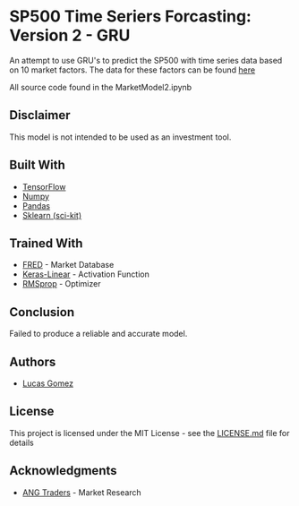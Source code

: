# SP500 Time Seriers Forcasting: Version 2 - GRU

An attempt to use GRU's to predict the SP500 with time series data based on 10 market factors. The data for these factors can be found [here](https://fred.stlouisfed.org/graph/?g=vhrP)


All source code found in the MarketModel2.ipynb 

## Disclaimer

This model is not intended to be used as an investment tool. 

## Built With

* [TensorFlow](https://www.tensorflow.org/) 
* [Numpy](https://numpy.org/) 
* [Pandas](https://pandas.pydata.org/)
* [Sklearn (sci-kit)](https://scikit-learn.org/) 

## Trained With

* [FRED](https://fred.stlouisfed.org/) - Market Database 
* [Keras-Linear](https://www.tensorflow.org/api_docs/python/tf/keras/activations/linear) - Activation Function
* [RMSprop](https://keras.io/api/optimizers/rmsprop) - Optimizer

## Conclusion

Failed to produce a reliable and accurate model. 

## Authors

* [Lucas Gomez](https://github.com/lucasmgomez)

## License

This project is licensed under the MIT License - see the [LICENSE.md](LICENSE.md) file for details

## Acknowledgments

* [ANG Traders](https://angtraders.com/) - Market Research 

